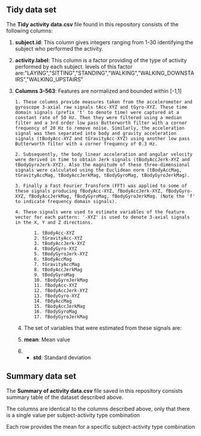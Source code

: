 ## Tidy data set

The **Tidy activity data.csv** file found in this repository consists of the following columns:

1. **subject.id**: This column gives integers ranging from 1-30 identifying the subject who performed the activity.
2. **activity.label**: This column is a factor providing of the type of activity performed by each subject. levels of this factor are:"LAYING","SITTING","STANDING","WALKING","WALKING_DOWNSTAIRS","WALKING_UPSTAIRS" 
3. **Columns 3-563**: Features are normalized and bounded within [-1,1]

       1. These columns provide measures taken from the accelerometer and gyroscope 3-axial raw signals tAcc-XYZ and tGyro-XYZ. These time domain signals (prefix 't' to denote time) were captured at a constant rate of 50 Hz. Then they were filtered using a median filter and a 3rd order low pass Butterworth filter with a corner frequency of 20 Hz to remove noise. Similarly, the acceleration signal was then separated into body and gravity acceleration signals (tBodyAcc-XYZ and tGravityAcc-XYZ) using another low pass Butterworth filter with a corner frequency of 0.3 Hz. 
       
       2. Subsequently, the body linear acceleration and angular velocity were derived in time to obtain Jerk signals (tBodyAccJerk-XYZ and tBodyGyroJerk-XYZ). Also the magnitude of these three-dimensional signals were calculated using the Euclidean norm (tBodyAccMag, tGravityAccMag, tBodyAccJerkMag, tBodyGyroMag, tBodyGyroJerkMag). 
       
       3. Finally a Fast Fourier Transform (FFT) was applied to some of these signals producing fBodyAcc-XYZ, fBodyAccJerk-XYZ, fBodyGyro-XYZ, fBodyAccJerkMag, fBodyGyroMag, fBodyGyroJerkMag. (Note the 'f' to indicate frequency domain signals). 
       
       4. These signals were used to estimate variables of the feature vector for each pattern: '-XYZ' is used to denote 3-axial signals in the X, Y and Z directions.
       
              1. tBodyAcc-XYZ
              2. tGravityAcc-XYZ
              3. tBodyAccJerk-XYZ
              4. tBodyGyro-XYZ
              5. tBodyGyroJerk-XYZ
              6. tBodyAccMag
              7. tGravityAccMag
              8. tBodyAccJerkMag
              9. tBodyGyroMag
              10. tBodyGyroJerkMag
              11. fBodyAcc-XYZ
              12. fBodyAccJerk-XYZ
              13. fBodyGyro-XYZ
              14. fBdyAccMag
              15. fBodyAccJerkMag
              16. fBodyGyroMag
              17. fBodyGyroJerkMag
              
     4. The set of variables that were estimated from these signals are: 
       
     5. **mean**: Mean value
       
     6. * **std**: Standard deviation
        
## Summary data set

The **Summary of activity data.csv** file saved in this repository consists summary table of the dataset described above.

The columns are identical to the columns described above, only that there is a single value per subject-activity type combination

Each row provides the mean for a specific subject-activity type combination
